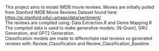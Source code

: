 This project aims to model IMDB movie reviews. Movies are initially pulled from Stanford IMDB Movie Reviews Dataset found here: https://ai.stanford.edu/~amaas/data/sentiment/   
The reviews are compiled using: Data Extraction.R and Genre Mapping.R  
The compiled data is used to make generative models: [N-Gram], GRU Generation, and GPT2 Generation.  
Classification models are made to differentiate real reviews vs generated reviews with: Review_Classification and Review_Classification_Baseline.  
